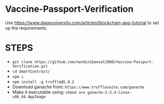 # Vaccine-Passport-Verification

Use https://www.dappuniversity.com/articles/blockchain-app-tutorial to set up the requirements.

# STEPS
- `git clone https://github.com/nandinibansal2000/Vaccine-Passport-Verification.git`
- `cd SmartContract/`
- `npm i`
- `npm install -g truffle@5.0.2`
- Download ganache from: `https://www.trufflesuite.com/ganache`
- Make it executable using: `chmod u+x ganache-2.5.4-linux-x86_64.AppImage` 
